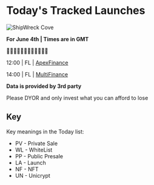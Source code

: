 
# Today's Tracked Launches

![ShipWreck Cove](https://files.catbox.moe/24q2m5.jpg) 

**For June 4th | Times are in GMT**

🏴‍☠️🏴‍☠️🏴‍☠️🏴‍☠️🏴‍☠️🏴‍☠️

12:00 | FL |  [ApexFinance](https://t.me/apexfinance1)

14:00 | FL |  [MultiFinance](https://t.me/MultiFinance_chat)


**Data is provided by 3rd party**

Please DYOR and only invest what you can afford to lose

## Key
Key meanings in the Today list:

- PV - Private Sale
- WL - WhiteList
- PP - Public Presale
- LA - Launch
- NF - NFT
- UN - Unicrypt